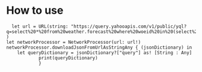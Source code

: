    # How to use
   
      let url = URL(string: "https://query.yahooapis.com/v1/public/yql?q=select%20*%20from%20weather.forecast%20where%20woeid%20in%20(select%20woeid%20from%20geo.places(1)%20where%20text%3D%22tehran%22)&format=json&env=store%3A%2F%2Fdatatables.org%2Falltableswithkeys" )
    let networkProcessor = NetworkProcessor(url: url!)
    networkProcessor.downloadJsonFromUrlAsStringAny { (jsonDictionary) in
        let queryDictionary = jsonDictionary?["query"] as! [String : Any]
				print(queryDictionary)
				}

   
